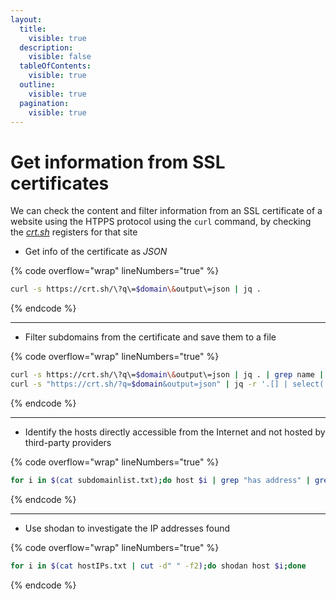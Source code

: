 ```yaml
---
layout:
  title:
    visible: true
  description:
    visible: false
  tableOfContents:
    visible: true
  outline:
    visible: true
  pagination:
    visible: true
---
```


# Get information from SSL certificates

We can check the content and filter information from an SSL certificate of a website using the HTPPS protocol using the `curl` command, by checking the [_crt.sh_](../tools-and-utilities.md#crt.sh) registers for that site

* Get info of the certificate as _JSON_

{% code overflow="wrap" lineNumbers="true" %}
```bash
curl -s https://crt.sh/\?q\=$domain\&output\=json | jq .
```
{% endcode %}

***

* Filter subdomains from the certificate and save them to a file

{% code overflow="wrap" lineNumbers="true" %}
```bash
curl -s https://crt.sh/\?q\=$domain\&output\=json | jq . | grep name | cut -d":" -f2 | grep -v "CN=" | cut -d'"' -f2 | awk '{gsub(/\\n/,"\n");}1;' | sort -u > subdomainlist.txt
curl -s "https://crt.sh/?q=$domain&output=json" | jq -r '.[] | select(.name_value | contains("$subdomain")) | .name_value' | sort -u #Alternative
```
{% endcode %}

***

* Identify the hosts directly accessible from the Internet and not hosted by third-party providers

{% code overflow="wrap" lineNumbers="true" %}
```bash
for i in $(cat subdomainlist.txt);do host $i | grep "has address" | grep inlanefreight.com | cut -d" " -f1,4;done > hostIPs.txt
```
{% endcode %}

***

* Use shodan to investigate the IP addresses found

{% code overflow="wrap" lineNumbers="true" %}
```bash
for i in $(cat hostIPs.txt | cut -d" " -f2);do shodan host $i;done
```
{% endcode %}
